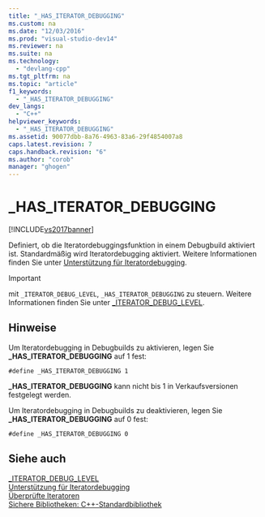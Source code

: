 ```yaml
---
title: "_HAS_ITERATOR_DEBUGGING"
ms.custom: na
ms.date: "12/03/2016"
ms.prod: "visual-studio-dev14"
ms.reviewer: na
ms.suite: na
ms.technology: 
  - "devlang-cpp"
ms.tgt_pltfrm: na
ms.topic: "article"
f1_keywords: 
  - "_HAS_ITERATOR_DEBUGGING"
dev_langs: 
  - "C++"
helpviewer_keywords: 
  - "_HAS_ITERATOR_DEBUGGING"
ms.assetid: 90077dbb-8a76-4963-83a6-29f4854007a8
caps.latest.revision: 7
caps.handback.revision: "6"
ms.author: "corob"
manager: "ghogen"
---
```

# _HAS_ITERATOR_DEBUGGING
[!INCLUDE[vs2017banner](../assembler/inline/includes/vs2017banner.md)]

Definiert, ob die Iteratordebuggingsfunktion in einem Debugbuild aktiviert ist.  Standardmäßig wird Iteratordebugging aktiviert.  Weitere Informationen finden Sie unter [Unterstützung für Iteratordebugging](../standard-library/debug-iterator-support.md).  
  
> [!IMPORTANT]
>  mit `_ITERATOR_DEBUG_LEVEL`, `_HAS_ITERATOR_DEBUGGING` zu steuern.  Weitere Informationen finden Sie unter [\_ITERATOR\_DEBUG\_LEVEL](../standard-library/iterator-debug-level.md).  
  
## Hinweise  
 Um Iteratordebugging in Debugbuilds zu aktivieren, legen Sie **\_HAS\_ITERATOR\_DEBUGGING** auf 1 fest:  
  
```  
#define _HAS_ITERATOR_DEBUGGING 1  
```  
  
 **\_HAS\_ITERATOR\_DEBUGGING** kann nicht bis 1 in Verkaufsversionen festgelegt werden.  
  
 Um Iteratordebugging in Debugbuilds zu deaktivieren, legen Sie **\_HAS\_ITERATOR\_DEBUGGING** auf 0 fest:  
  
```  
#define _HAS_ITERATOR_DEBUGGING 0  
```  
  
## Siehe auch  
 [\_ITERATOR\_DEBUG\_LEVEL](../standard-library/iterator-debug-level.md)   
 [Unterstützung für Iteratordebugging](../standard-library/debug-iterator-support.md)   
 [Überprüfte Iteratoren](../standard-library/checked-iterators.md)   
 [Sichere Bibliotheken: C\+\+\-Standardbibliothek](../standard-library/safe-libraries-cpp-standard-library.md)
